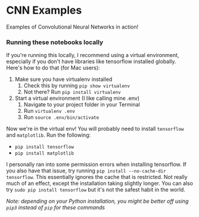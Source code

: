 # CNN Examples
Examples of Convolutional Neural Networks in action! 

### Running these notebooks locally
If you're running this locally, I recommend using a virtual environment, especially if you don't have libraries like tensorflow installed globally.   
Here's how to do that (for Mac users):
1. Make sure you have virtualenv installed   
    1. Check this by running `pip show virtualenv`
    2. Not there? Run `pip install virtualenv`
2. Start a virtual environment (I like calling mine .env)
    1. Navigate to your project folder in your Terminal
    2. Run `virtualenv .env`
    3. Run `source .env/bin/activate`

Now we're in the virtual env! You will probably need to install `tensorflow` and `matplotlib`. Run the following:
* `pip install tensorflow`
* `pip install matplotlib`

I personally ran into some permission errors when installing tensorflow. If you also have that issue, try running `pip install --no-cache-dir tensorflow`. This essentially ignores the cache that is restricted. Not really much of an effect, except the installation taking slightly longer. You can also try `sudo pip install tensorflow` but it's not the safest habit in the world.

*Note: depending on your Python installation, you might be better off using `pip3` instead of `pip` for these commands*